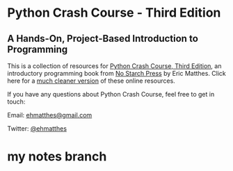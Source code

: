 Python Crash Course - Third Edition
===

A Hands-On, Project-Based Introduction to Programming
---

This is a collection of resources for [Python Crash Course, Third Edition](https://nostarch.com/python-crash-course-3rd-edition), an introductory programming book from [No Starch Press](https://nostarch.com) by Eric Matthes. Click here for a [much cleaner version](https://ehmatthes.github.io/pcc_3e/) of these online resources.

If you have any questions about Python Crash Course, feel free to get in touch:

Email: ehmatthes@gmail.com

Twitter: [@ehmatthes](http://twitter.com/ehmatthes/)

# my notes branch